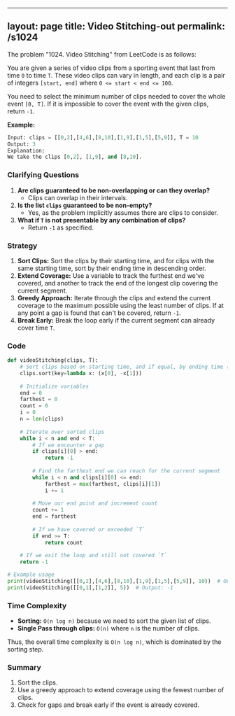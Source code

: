 
---
layout: page
title:  Video Stitching-out
permalink: /s1024
---

The problem "1024. Video Stitching" from LeetCode is as follows:

You are given a series of video clips from a sporting event that last from time `0` to time `T`. These video clips can vary in length, and each clip is a pair of integers `[start, end]` where `0 <= start < end <= 100`.

You need to select the minimum number of clips needed to cover the whole event `[0, T]`. If it is impossible to cover the event with the given clips, return `-1`.

**Example:**
```python
Input: clips = [[0,2],[4,6],[8,10],[1,9],[1,5],[5,9]], T = 10
Output: 3
Explanation: 
We take the clips [0,2], [1,9], and [8,10].
```

### Clarifying Questions

1. **Are clips guaranteed to be non-overlapping or can they overlap?**
   - Clips can overlap in their intervals.
2. **Is the list `clips` guaranteed to be non-empty?**
   - Yes, as the problem implicitly assumes there are clips to consider.
3. **What if `T` is not presentable by any combination of clips?**
   - Return `-1` as specified.

### Strategy

1. **Sort Clips:** Sort the clips by their starting time, and for clips with the same starting time, sort by their ending time in descending order.
2. **Extend Coverage:** Use a variable to track the furthest end we've covered, and another to track the end of the longest clip covering the current segment.
3. **Greedy Approach:** Iterate through the clips and extend the current coverage to the maximum possible using the least number of clips. If at any point a gap is found that can't be covered, return `-1`.
4. **Break Early:** Break the loop early if the current segment can already cover time `T`.

### Code

```python
def videoStitching(clips, T):
    # Sort clips based on starting time, and if equal, by ending time (descending)
    clips.sort(key=lambda x: (x[0], -x[1]))
    
    # Initialize variables
    end = 0
    farthest = 0
    count = 0
    i = 0
    n = len(clips)
    
    # Iterate over sorted clips
    while i < n and end < T:
        # If we encounter a gap
        if clips[i][0] > end:
            return -1
        
        # Find the farthest end we can reach for the current segment
        while i < n and clips[i][0] <= end:
            farthest = max(farthest, clips[i][1])
            i += 1
        
        # Move our end point and increment count
        count += 1
        end = farthest
        
        # If we have covered or exceeded `T`
        if end >= T:
            return count
    
    # If we exit the loop and still not covered `T`
    return -1

# Example usage
print(videoStitching([[0,2],[4,6],[8,10],[1,9],[1,5],[5,9]], 10))  # Output: 3
print(videoStitching([[0,1],[1,2]], 5))  # Output: -1
```

### Time Complexity

- **Sorting:** `O(n log n)` because we need to sort the given list of clips.
- **Single Pass through clips:** `O(n)` where `n` is the number of clips.

Thus, the overall time complexity is `O(n log n)`, which is dominated by the sorting step. 

### Summary

1. Sort the clips.
2. Use a greedy approach to extend coverage using the fewest number of clips.
3. Check for gaps and break early if the event is already covered.